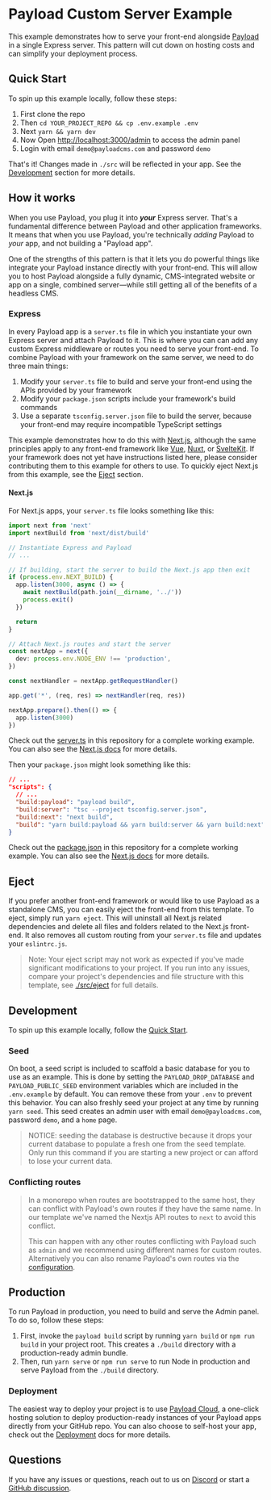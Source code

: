 # Payload Custom Server Example

This example demonstrates how to serve your front-end alongside [Payload](https://github.com/payloadcms/payload) in a single Express server. This pattern will cut down on hosting costs and can simplify your deployment process.

## Quick Start

To spin up this example locally, follow these steps:

1. First clone the repo
1. Then `cd YOUR_PROJECT_REPO && cp .env.example .env`
1. Next `yarn && yarn dev`
1. Now Open [http://localhost:3000/admin](http://localhost:3000/admin)  to access the admin panel
1. Login with email `demo@payloadcms.com` and password `demo`

That's it! Changes made in `./src` will be reflected in your app. See the [Development](#development) section for more details.

## How it works

When you use Payload, you plug it into _**your**_ Express server. That's a fundamental difference between Payload and other application frameworks. It means that when you use Payload, you're technically _adding_ Payload to _your_ app, and not building a "Payload app".

One of the strengths of this pattern is that it lets you do powerful things like integrate your Payload instance directly with your front-end. This will allow you to host Payload alongside a fully dynamic, CMS-integrated website or app on a single, combined server—while still getting all of the benefits of a headless CMS.

### Express

In every Payload app is a `server.ts` file in which you instantiate your own Express server and attach Payload to it. This is where you can can add any custom Express middleware or routes you need to serve your front-end. To combine Payload with your framework on the same server, we need to do three main things:

1. Modify your `server.ts` file to build and serve your front-end using the APIs provided by your framework
2. Modify your `package.json` scripts include your framework's build commands
3. Use a separate `tsconfig.server.json` file to build the server, because your front-end may require incompatible TypeScript settings

This example demonstrates how to do this with [Next.js](https://nextjs.org), although the same principles apply to any front-end framework like [Vue](https://vuejs.org), [Nuxt](https://nuxt.com), or [SvelteKit](https://kit.svelte.dev). If your framework does not yet have instructions listed here, please consider contributing them to this example for others to use. To quickly eject Next.js from this example, see the [Eject](#eject) section.

#### Next.js

For Next.js apps, your `server.ts` file looks something like this:

```ts
import next from 'next'
import nextBuild from 'next/dist/build'

// Instantiate Express and Payload
// ...

// If building, start the server to build the Next.js app then exit
if (process.env.NEXT_BUILD) {
  app.listen(3000, async () => {
    await nextBuild(path.join(__dirname, '../'))
    process.exit()
  })

  return
}

// Attach Next.js routes and start the server
const nextApp = next({
  dev: process.env.NODE_ENV !== 'production',
})

const nextHandler = nextApp.getRequestHandler()

app.get('*', (req, res) => nextHandler(req, res))

nextApp.prepare().then(() => {
  app.listen(3000)
})
```

Check out the [server.ts](./src/server.ts) in this repository for a complete working example. You can also see the [Next.js docs](https://nextjs.org/docs/advanced-features/custom-server) for more details.

Then your `package.json` might look something like this:

```json
// ...
"scripts": {
  // ...
  "build:payload": "payload build",
  "build:server": "tsc --project tsconfig.server.json",
  "build:next": "next build",
  "build": "yarn build:payload && yarn build:server && yarn build:next",
}
```

Check out the [package.json](./src/package.json) in this repository for a complete working example. You can also see the [Next.js docs](https://nextjs.org/docs/api-reference/cli#build) for more details.

## Eject

If you prefer another front-end framework or would like to use Payload as a standalone CMS, you can easily eject the front-end from this template. To eject, simply run `yarn eject`. This will uninstall all Next.js related dependencies and delete all files and folders related to the Next.js front-end. It also removes all custom routing from your `server.ts` file and updates your `eslintrc.js`.

> Note: Your eject script may not work as expected if you've made significant modifications to your project. If you run into any issues, compare your project's dependencies and file structure with this template, see [./src/eject](./src/eject) for full details.

## Development

To spin up this example locally, follow the [Quick Start](#quick-start).

### Seed

On boot, a seed script is included to scaffold a basic database for you to use as an example. This is done by setting the `PAYLOAD_DROP_DATABASE` and `PAYLOAD_PUBLIC_SEED` environment variables which are included in the `.env.example` by default. You can remove these from your `.env` to prevent this behavior. You can also freshly seed your project at any time by running `yarn seed`. This seed creates an admin user with email `demo@payloadcms.com`, password `demo`, and a `home` page.

> NOTICE: seeding the database is destructive because it drops your current database to populate a fresh one from the seed template. Only run this command if you are starting a new project or can afford to lose your current data.

### Conflicting routes

>In a monorepo when routes are bootstrapped to the same host, they can conflict with Payload's own routes if they have the same name. In our template we've named the Nextjs API routes to `next` to avoid this conflict.
>
>This can happen with any other routes conflicting with Payload such as `admin` and we recommend using different names for custom routes.  
>Alternatively you can also rename Payload's own routes via the [configuration](https://payloadcms.com/docs/configuration/overview).

## Production

To run Payload in production, you need to build and serve the Admin panel. To do so, follow these steps:

1. First, invoke the `payload build` script by running `yarn build` or `npm run build` in your project root. This creates a `./build` directory with a production-ready admin bundle.
1. Then, run `yarn serve` or `npm run serve` to run Node in production and serve Payload from the `./build` directory.

### Deployment

The easiest way to deploy your project is to use [Payload Cloud](https://payloadcms.com/new/import), a one-click hosting solution to deploy production-ready instances of your Payload apps directly from your GitHub repo. You can also choose to self-host your app, check out the [Deployment](https://payloadcms.com/docs/production/deployment) docs for more details.

## Questions

If you have any issues or questions, reach out to us on [Discord](https://discord.com/invite/payload) or start a [GitHub discussion](https://github.com/payloadcms/payload/discussions).
